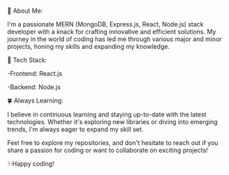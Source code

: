 💫 About Me:

I'm a passionate MERN (MongoDB, Express.js, React, Node.js) stack developer with a knack for crafting innovative and efficient solutions. My journey in the world of coding has led me through various major and minor projects, honing my skills and expanding my knowledge.

🔧 Tech Stack:

-Frontend: React.js

-Backend: Node.js
 
 🍀 Always Learning:

I believe in continuous learning and staying up-to-date with the latest technologies. Whether it's exploring new libraries or diving into emerging trends, I'm always eager to expand my skill set.

Feel free to explore my repositories, and don't hesitate to reach out if you share a passion for coding or want to collaborate on exciting projects!

✨Happy coding!
